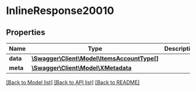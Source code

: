# InlineResponse20010

## Properties
Name | Type | Description | Notes
------------ | ------------- | ------------- | -------------
**data** | [**\Swagger\Client\Model\ItemsAccountType[]**](ItemsAccountType.md) |  | [optional] 
**meta** | [**\Swagger\Client\Model\XMetadata**](XMetadata.md) |  | [optional] 

[[Back to Model list]](../../README.md#documentation-for-models) [[Back to API list]](../../README.md#documentation-for-api-endpoints) [[Back to README]](../../README.md)

